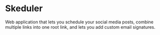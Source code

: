 # Skeduler
Web application that lets you schedule your social media posts, combine multiple links into one root link, and lets you add custom email signatures.
